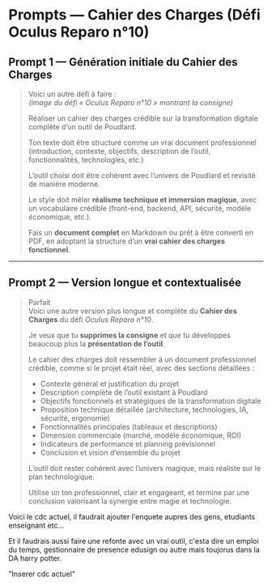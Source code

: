 #  Prompts — Cahier des Charges (Défi Oculus Reparo n°10)

##  Prompt 1 — Génération initiale du Cahier des Charges

> Voici un autre défi à faire :  
> *(image du défi « Oculus Reparo n°10 » montrant la consigne)*  
>  
> Réaliser un cahier des charges crédible sur la transformation digitale complète d’un outil de Poudlard.  
>  
> Ton texte doit être structuré comme un vrai document professionnel (introduction, contexte, objectifs, description de l’outil, fonctionnalités, technologies, etc.)  
>  
> L’outil choisi doit être cohérent avec l’univers de Poudlard et revisité de manière moderne.  
>  
> Le style doit mêler **réalisme technique et immersion magique**, avec un vocabulaire crédible (front-end, backend, API, sécurité, modèle économique, etc.).  
>  
> Fais un **document complet** en Markdown ou prêt à être converti en PDF, en adoptant la structure d’un **vrai cahier des charges fonctionnel**.

---

##  Prompt 2 — Version longue et contextualisée

> Parfait   
> Voici une autre version plus longue et complète du **Cahier des Charges** du défi *Oculus Reparo n°10*.  
>  
> Je veux que tu **supprimes la consigne** et que tu développes beaucoup plus la **présentation de l’outil**.  
>  
> Le cahier des charges doit ressembler à un document professionnel crédible, comme si le projet était réel, avec des sections détaillées :  
> - Contexte général et justification du projet  
> - Description complète de l’outil existant à Poudlard  
> - Objectifs fonctionnels et stratégiques de la transformation digitale  
> - Proposition technique détaillée (architecture, technologies, IA, sécurité, ergonomie)  
> - Fonctionnalités principales (tableaux et descriptions)  
> - Dimension commerciale (marché, modèle économique, ROI)  
> - Indicateurs de performance et planning prévisionnel  
> - Conclusion et vision d’ensemble du projet  
>  
> L’outil doit rester cohérent avec l’univers magique, mais réaliste sur le plan technologique.  
>  
> Utilise un ton professionnel, clair et engageant, et termine par une conclusion valorisant la synergie entre magie et technologie.


Voici le cdc actuel, il faudrait ajouter l'enquete aupres des gens, etudiants enseignant etc...

Et il faudrais aussi faire une refonte avec un vrai outil, c'esta dire un emploi du temps, gestionnaire de presence edusign ou autre mais toujorus dans la DA harry potter.


"Inserer cdc actuel"